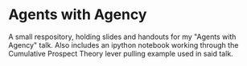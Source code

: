 Agents with Agency
=======================

A small respository, holding slides and handouts for my "Agents with Agency" talk. Also includes an ipython notebook working through the Cumulative Prospect Theory lever pulling example used in said talk.
